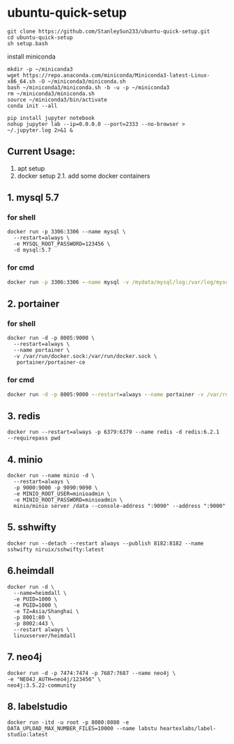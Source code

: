 # ubuntu-quick-setup

```shell
git clone https://github.com/StanleySun233/ubuntu-quick-setup.git
cd ubuntu-quick-setup
sh setup.bash
```
install miniconda
```shell
mkdir -p ~/miniconda3
wget https://repo.anaconda.com/miniconda/Miniconda3-latest-Linux-x86_64.sh -O ~/miniconda3/miniconda.sh
bash ~/miniconda3/miniconda.sh -b -u -p ~/miniconda3
rm ~/miniconda3/miniconda.sh
source ~/miniconda3/bin/activate
conda init --all

pip install jupyter notebook
nohup jupyter lab --ip=0.0.0.0 --port=2333 --no-browser > ~/.jupyter.log 2>&1 &
```

## Current Usage:
1. apt setup
2. docker setup
  2.1. add some docker containers

## 1. mysql 5.7
### for shell
```shell
docker run -p 3306:3306 --name mysql \
  --restart=always \
  -e MYSQL_ROOT_PASSWORD=123456 \
  -d mysql:5.7
```
### for cmd
```cmd
docker run -p 3306:3306 --name mysql -v /mydata/mysql/log:/var/log/mysql -v /mydata/mysql/data:/var/lib/mysql --restart=always -e MYSQL_ROOT_PASSWORD=123456 -d mysql:5.7
```

## 2. portainer
### for shell
```shell
docker run -d -p 8005:9000 \
  --restart=always \
  --name portainer \
  -v /var/run/docker.sock:/var/run/docker.sock \
   portainer/portainer-ce
```
### for cmd
```cmd
docker run -d -p 8005:9000 --restart=always --name portainer -v /var/run/docker.sock:/var/run/docker.sock -v /home/sjsun/docker/portainer/data:/data portainer/portainer-ce
```

## 3. redis
```shell
docker run --restart=always -p 6379:6379 --name redis -d redis:6.2.1  --requirepass pwd
```

## 4. minio
```shell
docker run --name minio -d \
  --restart=always \
  -p 9000:9000 -p 9090:9090 \
  -e MINIO_ROOT_USER=minioadmin \
  -e MINIO_ROOT_PASSWORD=minioadmin \
  minio/minio server /data --console-address ":9090" --address ":9000"
```
## 5. sshwifty
```shell
docker run --detach --restart always --publish 8182:8182 --name sshwifty niruix/sshwifty:latest
```
## 6.heimdall
```shell
docker run -d \
  --name=heimdall \
  -e PUID=1000 \
  -e PGID=1000 \
  -e TZ=Asia/Shanghai \
  -p 8001:80 \
  -p 8002:443 \
  --restart always \
  linuxserver/heimdall
```

## 7. neo4j
```shell
docker run -d -p 7474:7474 -p 7687:7687 --name neo4j \
-e "NEO4J_AUTH=neo4j/123456" \
neo4j:3.5.22-community
```

## 8. labelstudio
```shell
docker run -itd -u root -p 8080:8080 -e DATA_UPLOAD_MAX_NUMBER_FILES=10000 --name labstu heartexlabs/label-studio:latest
```
